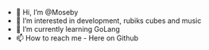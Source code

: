 - 👋 Hi, I’m @Moseby
- 👀 I’m interested in development, rubiks cubes and music
- 🌱 I’m currently learning GoLang
- 📫 How to reach me - Here on Github

<!---
Moseby/Moseby is a ✨ special ✨ repository because its `README.md` (this file) appears on your GitHub profile.
You can click the Preview link to take a look at your changes.
--->
